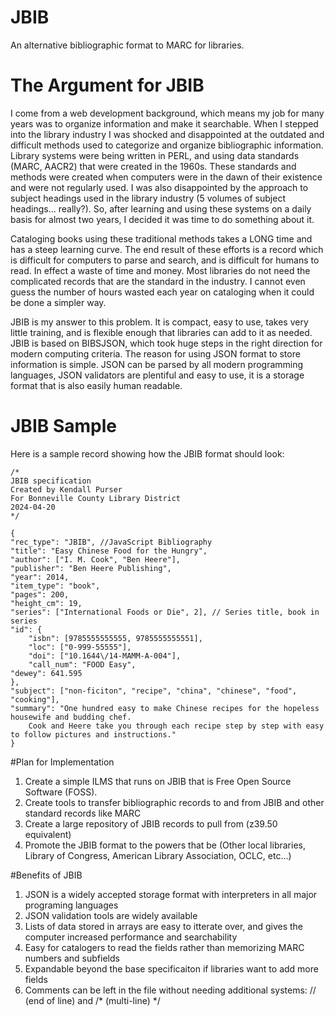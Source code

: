 # JBIB
An alternative bibliographic format to MARC for libraries.

# The Argument for JBIB
I come from a web development background, which means my job for many years was to organize information and make it searchable. When I stepped into the library industry I was shocked and disappointed at the outdated and difficult methods used to categorize and organize bibliographic information. Library systems were being written in PERL, and using data standards (MARC, AACR2) that were created in the 1960s. These standards and methods were created when computers were in the dawn of their existence and were not regularly used. I was also disappointed by the approach to subject headings used in the library industry (5 volumes of subject headings... really?). So, after learning and using these systems on a daily basis for almost two years, I decided it was time to do something about it.

Cataloging books using these traditional methods takes a LONG time and has a steep learning curve. The end result of these efforts is a record which is difficult for computers to parse and search, and is difficult for humans to read. In effect a waste of time and money. Most libraries do not need the complicated records that are the standard in the industry. I cannot even guess the number of hours wasted each year on cataloging when it could be done a simpler way. 

JBIB is my answer to this problem. It is compact, easy to use, takes very little training, and is flexible enough that libraries can add to it as needed. JBIB is based on BIBSJSON, which took huge steps in the right direction for modern computing criteria. The reason for using JSON format to store information is simple. JSON can be parsed by all modern programming languages, JSON validators are plentiful and easy to use, it is a storage format that is also easily human readable.

# JBIB Sample
Here is a sample record showing how the JBIB format should look:


    /* 
    JBIB specification 
    Created by Kendall Purser
    For Bonneville County Library District
    2024-04-20
    */
    
    {
    "rec_type": "JBIB", //JavaScript Bibliography
    "title": "Easy Chinese Food for the Hungry",
    "author": ["I. M. Cook", "Ben Heere"],
    "publisher": "Ben Heere Publishing",
    "year": 2014,
    "item_type": "book",
    "pages": 200,
    "height_cm": 19,
    "series": ["International Foods or Die", 2], // Series title, book in series
    "id": {
        "isbn": [9785555555555, 9785555555551],
        "loc": ["0-999-55555"],
        "doi": ["10.1644\/14-MAMM-A-004"],
        "call_num": "FOOD Easy",
	"dewey": 641.595
    },
	"subject": ["non-ficiton", "recipe", "china", "chinese", "food", "cooking"],
	"summary": "One hundred easy to make Chinese recipes for the hopeless housewife and budding chef. 
        Cook and Heere take you through each recipe step by step with easy to follow pictures and instructions."
    }

#Plan for Implementation
1. Create a simple ILMS that runs on JBIB that is Free Open Source Software (FOSS).
2. Create tools to transfer bibliographic records to and from JBIB and other standard records like MARC
3. Create a large repository of JBIB records to pull from (z39.50 equivalent)
4. Promote the JBIB format to the powers that be (Other local libraries, Library of Congress, American Library Association, OCLC, etc...)

#Benefits of JBIB
1. JSON is a widely accepted storage format with interpreters in all major programing languages
2. JSON validation tools are widely available
3. Lists of data stored in arrays are easy to itterate over, and gives the computer increased performance and searchability
4. Easy for catalogers to read the fields rather than memorizing MARC numbers and subfields
5. Expandable beyond the base specificaiton if libraries want to add more fields
6. Comments can be left in the file without needing additional systems: // (end of line) and /* (multi-line) */  
